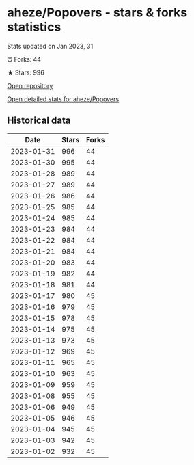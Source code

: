 # aheze/Popovers - stars & forks statistics

Stats updated on Jan 2023, 31

☋ Forks: 44

★ Stars: 996

[Open repository](https://github.com/aheze/Popovers)

[Open detailed stats for aheze/Popovers](https://reviewgithub.com/rep/aheze/Popovers)

## Historical data
| Date | Stars | Forks |
|------|-------|-------|
| 2023-01-31 | 996 | 44 | 
| 2023-01-30 | 995 | 44 | 
| 2023-01-28 | 989 | 44 | 
| 2023-01-27 | 989 | 44 | 
| 2023-01-26 | 986 | 44 | 
| 2023-01-25 | 985 | 44 | 
| 2023-01-24 | 985 | 44 | 
| 2023-01-23 | 984 | 44 | 
| 2023-01-22 | 984 | 44 | 
| 2023-01-21 | 984 | 44 | 
| 2023-01-20 | 983 | 44 | 
| 2023-01-19 | 982 | 44 | 
| 2023-01-18 | 981 | 44 | 
| 2023-01-17 | 980 | 45 | 
| 2023-01-16 | 979 | 45 | 
| 2023-01-15 | 978 | 45 | 
| 2023-01-14 | 975 | 45 | 
| 2023-01-13 | 973 | 45 | 
| 2023-01-12 | 969 | 45 | 
| 2023-01-11 | 965 | 45 | 
| 2023-01-10 | 963 | 45 | 
| 2023-01-09 | 959 | 45 | 
| 2023-01-08 | 955 | 45 | 
| 2023-01-06 | 949 | 45 | 
| 2023-01-05 | 946 | 45 | 
| 2023-01-04 | 945 | 45 | 
| 2023-01-03 | 942 | 45 | 
| 2023-01-02 | 932 | 45 | 


